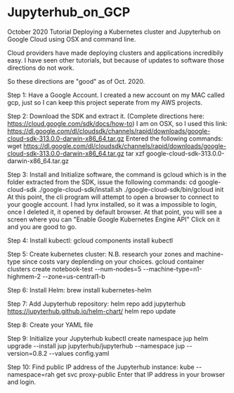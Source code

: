 # Jupyterhub_on_GCP 
October 2020 Tutorial Deploying a Kubernetes cluster and Jupyterhub on Google Cloud using OSX and command line.

Cloud providers have made deploying clusters and applications incredibily easy.
I have seen other tutorials, but because of updates to software those directions do not work.

So these directions are "good" as of Oct. 2020.

Step 1: Have a Google Account. I created a new account on my MAC called gcp, just so I can keep this project seperate from my AWS projects.

Step 2: Download the SDK and extract it. (Complete directions here: https://cloud.google.com/sdk/docs/how-to)
        I am on OSX, so I used this link: https://dl.google.com/dl/cloudsdk/channels/rapid/downloads/google-cloud-sdk-313.0.0-darwin-x86_64.tar.gz
        Entered the following commands: 
        wget https://dl.google.com/dl/cloudsdk/channels/rapid/downloads/google-cloud-sdk-313.0.0-darwin-x86_64.tar.gz
        tar xzf google-cloud-sdk-313.0.0-darwin-x86_64.tar.gz

Step 3: Install and Initialize software, the command is gcloud which is in the folder extracted from the SDK, issue the following commands:
        cd google-cloud-sdk
        ./google-cloud-sdk/install.sh
        ./google-cloud-sdk/bin/gcloud init
        At this point, the cli program will attempt to open a browser to connect to your google account.  I had lynx installed, so it was a impossible to login, once I deleted it, it opened by default browser.  At that point, you will see a screen where you can "Enable Google Kubernetes Engine API"  Click on it and you are good to go.
        
Step 4: Install kubectl:        gcloud components install kubectl

Step 5: Create kubernetes cluster: N.B. research your zones and machine-type since costs vary deplending on your choices.
        gcloud container clusters create notebook-test  --num-nodes=5  --machine-type=n1-highmem-2 --zone=us-central1-b
        
Step 6: Install Helm:           brew install kubernetes-helm

Step 7: Add Jupyterhub repository:
        helm repo add jupyterhub https://jupyterhub.github.io/helm-chart/
        helm repo update
        
Step 8: Create your YAML file

Step 9: Initialize your Jupyterhub
        kubectl  create namespace jup
        helm upgrade --install jup jupyterhub/jupyterhub --namespace jup  --version=0.8.2  --values config.yaml

Step 10: Find public IP address of the Jupyterhub instance:
         kube --namespace=rah get svc proxy-public
         Enter that IP address in your browser and login.
